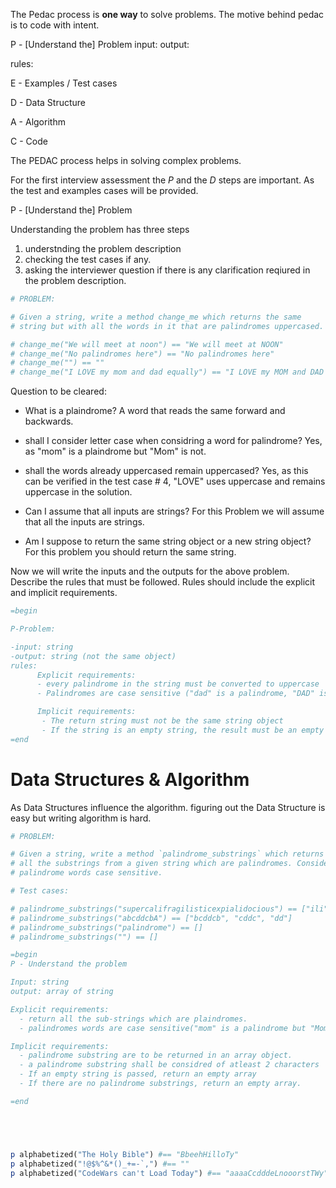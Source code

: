 
The Pedac process is **one way** to solve problems. The motive behind pedac is to code with intent.





P - [Understand the] Problem
input:
output:

rules:

E - Examples / Test cases

D - Data Structure

A - Algorithm

C - Code




The PEDAC process helps in solving complex problems.

For the first interview assessment the *P* and the *D* steps are important. As the test and examples cases will be provided.

P - [Understand the] Problem

Understanding the problem has three steps

1. understnding the problem description
2. checking the test cases if any.
3. asking the interviewer question if there is any clarification reqiured in the problem description.

```ruby
# PROBLEM:

# Given a string, write a method change_me which returns the same
# string but with all the words in it that are palindromes uppercased.

# change_me("We will meet at noon") == "We will meet at NOON"
# change_me("No palindromes here") == "No palindromes here"
# change_me("") == ""
# change_me("I LOVE my mom and dad equally") == "I LOVE my MOM and DAD equally"
```
Question to be cleared:

- What is a plaindrome?
  A word that reads the same forward and backwards.

- shall I consider letter case when considring a word for palindrome?
  Yes, as "mom" is a plaindrome but "Mom" is not.

- shall the words already uppercased remain uppercased?
  Yes, as this can be verified in the test case # 4, "LOVE" uses uppercase and remains uppercase in the solution.

- Can I assume that all inputs are strings?
  For this Problem we will assume that all the inputs are strings.

- Am I suppose to return the same string object or a new string object?
  For this problem you should return the same string.

Now we will write the inputs and the outputs for the above problem. Describe the rules that must be followed. Rules should include the explicit and implicit requirements.

```ruby
=begin

P-Problem:

-input: string
-output: string (not the same object)
rules:
      Explicit requirements:
      - every palindrome in the string must be converted to uppercase
      - Palindromes are case sensitive ("dad" is a palindrome, "DAD" is not )

      Implicit requirements:
       - The return string must not be the same string object
       - If the string is an empty string, the result must be an empty string.
=end

```
# Data Structures & Algorithm

As Data Structures influence the algorithm. figuring out the Data Structure is easy but writing algorithm is hard.

```ruby
# PROBLEM:

# Given a string, write a method `palindrome_substrings` which returns
# all the substrings from a given string which are palindromes. Consider
# palindrome words case sensitive.

# Test cases:

# palindrome_substrings("supercalifragilisticexpialidocious") == ["ili"]
# palindrome_substrings("abcddcbA") == ["bcddcb", "cddc", "dd"]
# palindrome_substrings("palindrome") == []
# palindrome_substrings("") == []

=begin
P - Understand the problem

Input: string
output: array of string

Explicit requirements:
  - return all the sub-strings which are plaindromes.
  - palindromes words are case sensitive("mom" is a palindrome but "Mom" is not).

Implicit requirements:
  - palindrome substring are to be returned in an array object.
  - a palindrome substring shall be considred of atleast 2 characters
  - If an empty string is passed, return an empty array
  - If there are no palindrome substrings, return an empty array.

=end
```


```ruby




p alphabetized("The Holy Bible") #== "BbeehHilloTy"
p alphabetized("!@$%^&*()_+=-`,") #== ""
p alphabetized("CodeWars can't Load Today") #== "aaaaCcdddeLnooorstTWy"
```